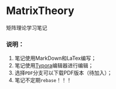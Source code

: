 # MatrixTheory
矩阵理论学习笔记



### 说明：

1. 笔记使用MarkDown和LaTex编写；
2. 笔记使用[Typora](https://typora.io)编辑器进行编辑；
3. 选择`PDF`分支可以下载PDF版本（待加入）；
4. 笔记不定期`rebase`！！！


